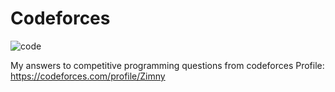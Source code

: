 # Codeforces

![code](https://github.com/MichalMroz21/Codeforces/assets/125133223/c66a6b55-62aa-4f39-a17a-d1ae58a12986)

My answers to competitive programming questions from codeforces
Profile: https://codeforces.com/profile/Zimny


